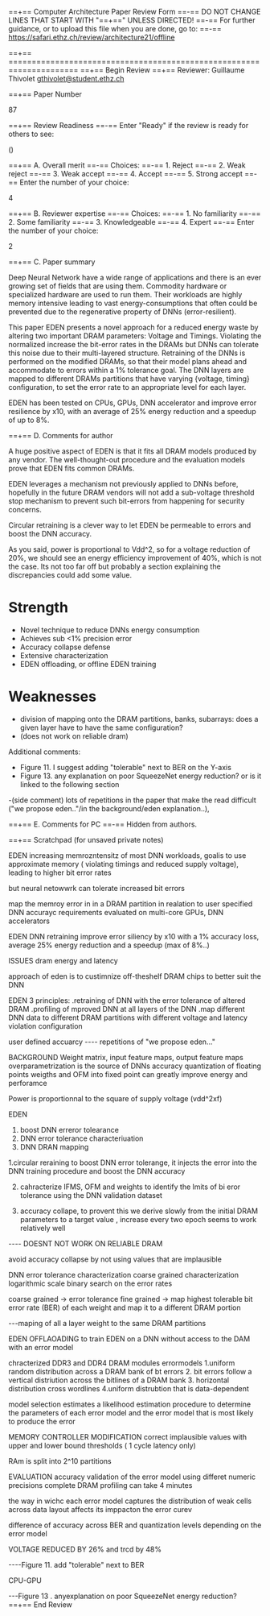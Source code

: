 ==+== Computer Architecture Paper Review Form
==-== DO NOT CHANGE LINES THAT START WITH "==+==" UNLESS DIRECTED!
==-== For further guidance, or to upload this file when you are done, go to:
==-== https://safari.ethz.ch/review/architecture21/offline

==+== =====================================================================
==+== Begin Review
==+== Reviewer: Guillaume Thivolet <gthivolet@student.ethz.ch>

==+== Paper Number

87

==+== Review Readiness
==-== Enter "Ready" if the review is ready for others to see:

()

==+== A. Overall merit
==-== Choices:
==-==    1. Reject
==-==    2. Weak reject
==-==    3. Weak accept
==-==    4. Accept
==-==    5. Strong accept
==-== Enter the number of your choice:

4

==+== B. Reviewer expertise
==-== Choices:
==-==    1. No familiarity
==-==    2. Some familiarity
==-==    3. Knowledgeable
==-==    4. Expert
==-== Enter the number of your choice:

2

==+== C. Paper summary

Deep Neural Network have a wide range of applications and there is an ever growing set of fields that are using them. Commodity hardware or specialized hardware are used to run them. Their workloads are highly memory intensive leading to vast energy-consumptions that often could be prevented due to the regenerative property of DNNs (error-resilient).

This paper EDEN presents a novel approach for a reduced energy waste by altering two important DRAM parameters: Voltage and Timings. Violating the normalized increase the bit-error rates in the DRAMs but DNNs can tolerate this noise due to their multi-layered structure. Retraining of the DNNs is performed on the modified DRAMs, so that their model plans ahead and accommodate to errors within a 1% tolerance goal. The DNN layers are mapped to different DRAMs partitions that have varying {voltage, timing} configuration, to set the error rate to an appropriate level for each layer.

EDEN has been tested on CPUs, GPUs, DNN accelerator and improve error resilience by x10, with an average of 25% energy reduction and a speedup of up to 8%.


==+== D. Comments for author

A huge positive aspect of EDEN is that it fits all DRAM models produced by any vendor. The well-thought-out procedure and the evaluation models prove that EDEN fits common DRAMs.

EDEN leverages a mechanism not previously applied to DNNs before, hopefully in the future DRAM vendors will not add a sub-voltage threshold stop mechanism to prevent such bit-errors from happening for security concerns.

Circular retraining is a clever way to let EDEN be permeable to errors and boost the DNN accuracy.

As you said, power is proportional to Vdd^2, so for a voltage reduction of 20%, we should see an energy efficiency improvement of 40%, which is not the case. Its not too far off but probably a section explaining the discrepancies could add some value.

# Strength

- Novel technique to reduce DNNs energy consumption
- Achieves sub <1% precision error
- Accuracy collapse defense
- Extensive characterization
- EDEN offloading, or offline EDEN training

# Weaknesses

- division of mapping onto the DRAM partitions, banks, subarrays: does a given layer have to have the same configuration?
- (does not work on reliable dram)

Additional comments:
- Figure 11. I suggest adding "tolerable" next to BER on the Y-axis
- Figure 13. any explanation on poor SqueezeNet energy reduction? or is it linked to the following section

-(side comment) lots of repetitions in the paper that make the read difficult ("we propose eden.."/in the background/eden explanation..),

==+== E. Comments for PC
==-== Hidden from authors.

==+== Scratchpad (for unsaved private notes)

EDEN
increasing memrozntensitz of most DNN workloads, goalis to use approximate memory ( violating timings and reduced supply voltage), leading to higher bit error rates

but neural netowwrk can tolerate increased bit errors

map the memroy error in in a DRAM partition in realation to user specified DNN accurayc requirements
evaluated on multi-core GPUs, DNN accelerators

EDEN DNN retraining improve error siliency by x10 with a 1% accuracy loss, average 25% energy reduction and a speedup (max of 8%..)

ISSUES
dram energy and latency 


approach of eden is to custimnize off-theshelf DRAM chips to better suit the DNN

EDEN 3 principles:
.retraining of DNN with the error tolerance of altered DRAM
.profiling of mproved DNN at all layers of the DNN
.map different DNN data to different DRAM partitions with different voltage and latency violation configuration

user defined accuarcy
---- repetitions of "we propose eden..."

BACKGROUND
Weight matrix, input feature maps, output feature maps
overparametrization is the source of DNNs accuracy
quantization of floating points weigths and OFM into fixed point can greatly improve energy and perforamce

Power is proportionnal to the square of supply voltage (vdd^2xf)

EDEN
1. boost DNN erreror tolearance
2. DNN error tolerance characteriuation
3. DNN DRAN mapping

1.circular reraining to boost DNN error tolerange, it injects the error into the DNN training procedure and boost the DNN accuracy

2. cahracterize IFMS, OFM and weights to identify the lmits of bi eror tolerance using the DNN validation dataset


1. accuracy collape, to provent this we derive slowly from the initial DRAM parameters to a target value , increase every two epoch seems to work relatively well

---- DOESNT NOT WORK ON RELIABLE DRAM

avoid accuracy collapse by not using values that are implausible

DNN error tolerance characterization
coarse grained characterization
logarithmic scale binary search on the error rates

coarse grained -> error tolerance
fine grained -> map highest tolerable bit error rate (BER) of each weight and map it  to a different DRAM portion

---maping of all a layer weight to the same DRAM partitions

EDEN OFFLAOADING
to train EDEN on a DNN without access to the DAM with an error model

chracterized DDR3 and DDR4 DRAM modules
errormodels
1.uniform random distribution across a DRAM bank of bt errors
2. bit errors follow a vertical distriution across the bitlines of a DRAM bank
3. horizontal distribution cross wordlines
4.uniform distrubtion that is data-dependent

model selection estimates a likelihood estimation procedure to determine the parameters of each error model and the error model that is most likely to produce the error

MEMORY CONTROLLER MODIFICATION
correct implausible values with upper and lower bound thresholds ( 1 cycle latency only)

RAm is split into 2^10 partitions 

EVALUATION
accuracy validation of the error model using differet numeric precisions
complete DRAM profiling can take 4 minutes

the way in wichc each error model captures the distribution of weak cells across data layout affects its imppacton the error curev

difference of accuracy across BER and quantization levels depending on the error model

VOLTAGE REDUCED BY 26% and trcd by 48%

----Figure 11. add "tolerable" next to BER

CPU-GPU

---Figure 13 . anyexplanation on poor SqueezeNet energy reduction?
==+== End Review
